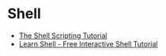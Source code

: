 # Shell

- [The Shell Scripting Tutorial](https://www.shellscript.sh/)
- [Learn Shell - Free Interactive Shell Tutorial](https://www.learnshell.org/)